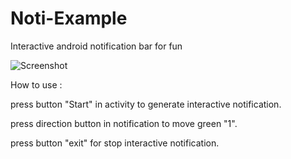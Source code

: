 # Noti-Example

Interactive android notification bar for fun

![Screenshot](https://raw.githubusercontent.com/Jaeguins/ImagePool/main/Files/Screenshot_2019-03-07-13-07-36.png)

How to use :

press button "Start" in activity to generate interactive notification.

press direction button in notification to move green "1".

press button "exit" for stop interactive notification.
